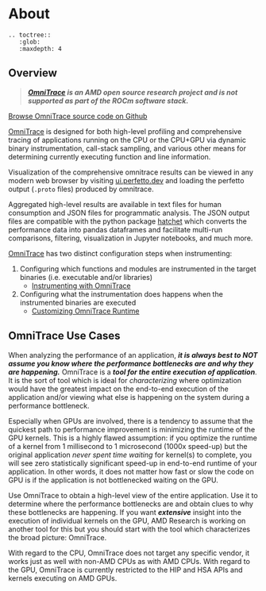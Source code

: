 # About

```eval_rst
.. toctree::
   :glob:
   :maxdepth: 4
```

## Overview

> ***[OmniTrace](https://github.com/AMDResearch/omnitrace) is an AMD open source research project and is not supported as part of the ROCm software stack.***

[Browse OmniTrace source code on Github](https://github.com/AMDResearch/omnitrace)

[OmniTrace](https://github.com/AMDResearch/omnitrace) is designed for both high-level profiling and
comprehensive tracing of applications running on the CPU or the CPU+GPU via dynamic binary instrumentation,
call-stack sampling, and various other means for determining currently executing function and line information.

Visualization of the comprehensive omnitrace results can be viewed in any modern web browser by visiting
[ui.perfetto.dev](https://ui.perfetto.dev/) and loading the perfetto output (`.proto` files) produced by omnitrace.

Aggregated high-level results are available in text files for human consumption and JSON files for programmatic analysis.
The JSON output files are compatible with the python package [hatchet](https://github.com/hatchet/hatchet) which converts
the performance data into pandas dataframes and facilitate multi-run comparisons, filtering, visualization in Jupyter notebooks,
and much more.

[OmniTrace](https://github.com/AMDResearch/omnitrace) has two distinct configuration steps when instrumenting:

1. Configuring which functions and modules are instrumented in the target binaries (i.e. executable and/or libraries)
   - [Instrumenting with OmniTrace](instrumenting.md)
2. Configuring what the instrumentation does happens when the instrumented binaries are executed
   - [Customizing OmniTrace Runtime](runtime.md)

## OmniTrace Use Cases

When analyzing the performance of an application, ***it is always best to NOT assume you know where the performance bottlenecks are***
***and why they are happening.*** OmniTrace is a ***tool for the entire execution of application***. It is the sort of tool which is
ideal for *characterizing* where optimization would have the greatest impact on the end-to-end execution of the application and/or
viewing what else is happening on the system during a performance bottleneck.

Especially when GPUs are involved, there is a tendency to assume that the quickest path to performance improvement is minimizing
the runtime of the GPU kernels. This is a highly flawed assumption: if you optimize the runtime of a kernel from 1 millisecond
to 1 microsecond (1000x speed-up) but the original application *never spent time waiting* for kernel(s) to complete,
you will see zero statistically significant speed-up in end-to-end runtime of your application. In other words, it does not matter
how fast or slow the code on GPU is if the application is not bottlenecked waiting on the GPU.

Use OmniTrace to obtain a high-level view of the entire application. Use it to determine where the performance bottlenecks are and
obtain clues to why these bottlenecks are happening. If you want ***extensive*** insight into the execution of individual kernels
on the GPU, AMD Research is working on another tool for this but you should start with the tool which characterizes the
broad picture: OmniTrace.

With regard to the CPU, OmniTrace does not target any specific vendor, it works just as well with non-AMD CPUs as with AMD CPUs.
With regard to the GPU, OmniTrace is currently restricted to the HIP and HSA APIs and kernels executing on AMD GPUs.
